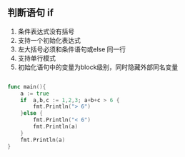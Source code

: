 ## 判断语句 if
1. 条件表达式没有括号
2. 支持一个初始化表达式
3. 左大括号必须和条件语句或else 同一行
4. 支持单行模式
5. 初始化语句中的变量为block级别，同时隐藏外部同名变量

``` go

func main(){
	a := true
	if  a,b,c := 1,2,3; a+b+c > 6 {
		fmt.Println("> 6")
	}else {
		fmt.Println("< 6")
		fmt.Println(a)
	}
	fmt.Println(a)
}
```

